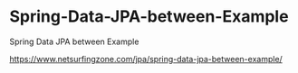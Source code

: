# Spring-Data-JPA-between-Example
Spring Data JPA between Example

https://www.netsurfingzone.com/jpa/spring-data-jpa-between-example/
